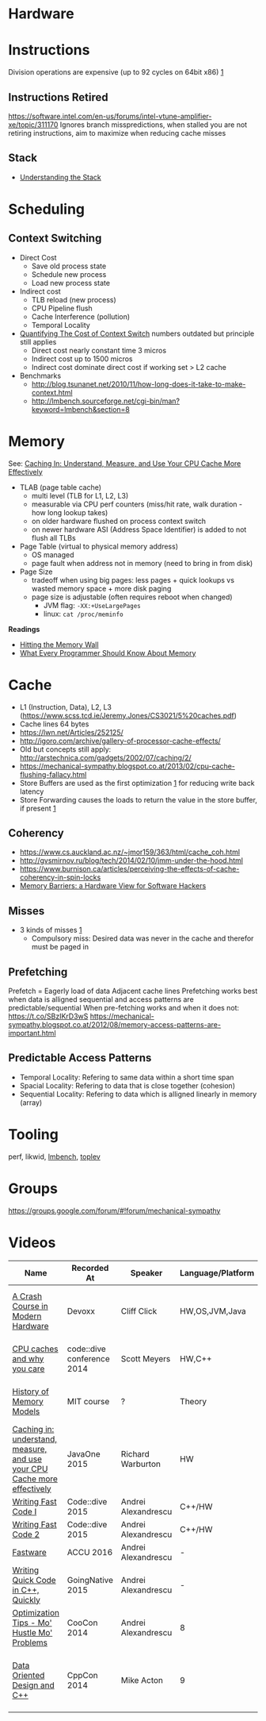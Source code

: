 Hardware
========

# Instructions

Division operations are expensive (up to 92 cycles on 64bit x86) [1](https://youtu.be/1DuMvpwWHH4?t=1334)

## Instructions Retired

https://software.intel.com/en-us/forums/intel-vtune-amplifier-xe/topic/311170
Ignores branch misspredictions, when stalled you are not retiring instructions, aim to maximize when reducing cache misses

## Stack

 * [Understanding the Stack](https://www.cs.umd.edu/class/sum2003/cmsc311/Notes/Mips/stack.html)

# Scheduling

## Context Switching

 * Direct Cost
   + Save old process state
   + Schedule new process
   + Load new process state
 * Indirect cost
   + TLB reload (new process)
   + CPU Pipeline flush
   + Cache Interference (pollution)
   + Temporal Locality
 * [Quantifying The Cost of Context Switch](http://www.cs.rochester.edu/u/cli/research/switch.pdf) numbers outdated but principle still applies
   + Direct cost nearly constant time 3 micros
   + Indirect cost up to 1500 micros
   + Indirect cost dominate direct cost if working set > L2 cache
 * Benchmarks
   + http://blog.tsunanet.net/2010/11/how-long-does-it-take-to-make-context.html
   + http://lmbench.sourceforge.net/cgi-bin/man?keyword=lmbench&section=8

# Memory

See: [Caching In: Understand, Measure, and Use Your CPU Cache More Effectively](https://www.youtube.com/watch?v=EAUlxpdj3fY&index=4&list=WL)

 * TLAB (page table cache)
   + multi level (TLB for L1, L2, L3)
   + measurable via CPU perf counters (miss/hit rate, walk duration - how long lookup takes)
   + on older hardware flushed on process context switch
   + on newer hardware ASI (Address Space Identifier) is added to not flush all TLBs
 * Page Table (virtual to physical memory address)
   + OS managed
   + page fault when address not in memory (need to bring in from disk)
 * Page Size
   + tradeoff when using big pages: less pages + quick lookups vs wasted memory space + more disk paging
   + page size is adjustable (often requires reboot when changed)
     + JVM flag: ```-XX:+UseLargePages```
     + linux: ```cat /proc/meminfo```
 
**Readings**

   + [Hitting the Memory Wall](http://www.eecs.ucf.edu/~lboloni/Teaching/EEL5708_2006/slides/wulf94.pdf)
   + [What Every Programmer Should Know About Memory](http://david.jobet.free.fr/wiclear-blog/images/cpumemory.pdf)

# Cache

* L1 (Instruction, Data), L2, L3 (https://www.scss.tcd.ie/Jeremy.Jones/CS3021/5%20caches.pdf)
* Cache lines 64 bytes
* https://lwn.net/Articles/252125/
* http://igoro.com/archive/gallery-of-processor-cache-effects/
* Old but concepts still apply: http://arstechnica.com/gadgets/2002/07/caching/2/
* https://mechanical-sympathy.blogspot.co.at/2013/02/cpu-cache-flushing-fallacy.html
* Store Buffers are used as the first optimization [1](https://www.youtube.com/watch?v=OFgxAFdxYAQ) for reducing write back latency
* Store Forwarding causes the loads to return the value in the store buffer, if present [1](http://gvsmirnov.ru/blog/tech/2014/02/10/jmm-under-the-hood.html#store-buffers)

## Coherency

 * https://www.cs.auckland.ac.nz/~jmor159/363/html/cache_coh.html
 * http://gvsmirnov.ru/blog/tech/2014/02/10/jmm-under-the-hood.html
 * https://www.burnison.ca/articles/perceiving-the-effects-of-cache-coherency-in-spin-locks
 * [Memory Barriers: a Hardware View for Software Hackers](http://www.rdrop.com/users/paulmck/scalability/paper/whymb.2010.07.23a.pdf)

## Misses

 * 3 kinds of misses [1](http://arstechnica.com/gadgets/2002/07/caching/2/)
   + Compulsory miss: Desired data was never in the cache and therefor must be paged in

## Prefetching

Prefetch = Eagerly load of data
Adjacent cache lines
Prefetching works best when data is alligned sequential and access patterns are predictable/sequential
When pre-fetching works and when it does not: https://t.co/SBzIKrD3wS
https://mechanical-sympathy.blogspot.co.at/2012/08/memory-access-patterns-are-important.html

## Predictable Access Patterns

 * Temporal Locality: Refering to same data within a short time span
 * Spacial Locality: Refering to data that is close together (cohesion)
 * Sequential Locality: Refering to data which is alligned linearly in memory (array)

# Tooling

perf, likwid, [lmbench](http://lmbench.sourceforge.net/), [toplev](https://github.com/andikleen/pmu-tools/wiki/toplev-manual)

# Groups

https://groups.google.com/forum/#!forum/mechanical-sympathy

# Videos

Name | Recorded At | Speaker | Language/Platform | Rating | Description |
-----|-------------|---------|-------------------|--------|-------------|
[A Crash Course in Modern Hardware] | Devoxx | Cliff Click | HW,OS,JVM,Java | 8 | Really a crash course but still quite good |
[CPU caches and why you care] | code::dive conference 2014 | Scott Meyers | HW,C++ | 9 | Classic one about caches, must watch |
[History of Memory Models] | MIT course | ? | Theory | ? | Not complete watched yet |
[Caching in: understand, measure, and use your CPU Cache more effectively](https://youtu.be/EAUlxpdj3fY?list=WL) | JavaOne 2015 | Richard Warburton | HW | 9 | Easy intro |
[Writing Fast Code I] | Code::dive 2015 | Andrei Alexandrescu | C++/HW | 9 | Low level |
[Writing Fast Code 2] | Code::dive 2015 | Andrei Alexandrescu | C++/HW | 9 | Low level |
[Fastware] | ACCU 2016 | Andrei Alexandrescu | - | - |
[Writing Quick Code in C++, Quickly] | GoingNative 2015 | Andrei Alexandrescu | - | - |
[Optimization Tips - Mo' Hustle Mo' Problems] | CooCon 2014 |  Andrei Alexandrescu | 8 | Very low level |
[Data Oriented Design and C++] | CppCon 2014 | Mike Acton | 9 | Low level and interesting but very limited use |

[A Crash Course in Modern Hardware]: https://www.youtube.com/watch?v=OFgxAFdxYAQ
[CPU caches and why you care]: https://www.youtube.com/watch?v=WDIkqP4JbkE
[History of Memory Models]: https://www.youtube.com/watch?v=3e1ZF1L1VhY&t
[Writing Fast Code I]: https://www.youtube.com/watch?v=vrfYLlR8X8k
[Writing Fast Code 2]: https://youtu.be/9tvbz8CSI8M
[Fastware]: https://youtu.be/AxnotgLql0k
[Writing Quick Code in C++, Quickly]: https://youtu.be/ea5DiCg8HOY
[Optimization Tips - Mo' Hustle Mo' Problems]: https://youtu.be/Qq_WaiwzOtI
[Data Oriented Design and C++]: https://youtu.be/rX0ItVEVjHc